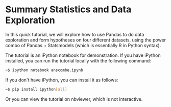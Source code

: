 # Summary Statistics and Data Exploration

In this quick tutorial, we will explore how to use Pandas to do data exploration and form hypotheses on four different datasets, using the power combo of Pandas + Statsmodels (which is essentially R in Python syntax).

The tutorial is an iPython notebook for demonstration. If you have iPython installed, you can run the tutorial locally with the following command:

```bash
~$ ipython notebook anscombe.ipynb
```
    
If you don't have iPython, you can install it as follows:

```bash
~$ pip install ipython[all]
```

Or you can view the tutorial on nbviewer, which is not interactive. 